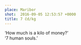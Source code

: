 ```yaml
---
place: Maribor
shot:  2016-09-05 12:53:57 +0000
title: 7 čd/kg
---
```


‘How much is a kilo of money?’  
‘7 human souls.’

